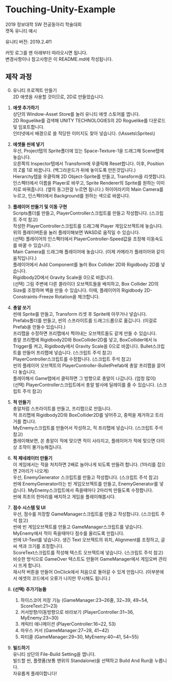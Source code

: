 # Touching-Unity-Example

2019 정보대학 SW 전공동아리 학술대회  
캣독 유니티 예시

유니티 버전: 2019.2.4f1

커밋 로그를 맨 아래부터 따라오시면 됩니다.  
변경사항이나 참고사항은 이 README.md에 작성됩니다.  

## 제작 과정

0. 유니티 프로젝트 만들기  
    2D 애셋을 사용할 것이므로, 2D로 만들었습니다.  

1. **애셋 추가하기**  
    상단의 Window-Asset Store를 눌러 유니티 애셋 스토어를 엽니다.  
    2D Roguelike를 검색해 UNITY TECHNOLOGIES의 2D Roguelike를 다운로드 및 임포트합니다.  
    인터넷에서 배경으로 쓸 적당한 이미지도 찾아 넣습니다. (\Assets\Sprites\\)  

2. **에셋들 씬에 넣기**  
    우선, Project탭의 Sprite폴더에 있는 Space-Texture-1을 드래그해 Scene탭에 놓습니다.  
    오른쪽의 Inspector탭에서 Transform에 우클릭해 Reset합니다. 이후, Position의 Z를 1로 바꿉니다. (백그라운드가 뒤에 놓이도록 만든것입니다.)  
    Hierarchy탭을 우클릭해 2D Object-Sprite를 만들고, Transform을 리셋합니다.  
    인스펙터에서 이름을 Player로 바꾸고, Sprite Renderer의 Sprite를 원하는 이미지로 바꿔줍니다. (옆의 동그란걸 누르면 됩니다.)
    하이어라키의 Main Camera를 누르고, 인스펙터에서 Background를 원하는 색으로 바꿉니다.  
    
3. **플레이어 만들기 및 이동 구현**  
    Scripts폴더를 만들고, PlayerController스크립트를 만들고 작성합니다. (스크립트 주석 참고)  
    작성한 PlayerController스크립트를 드래그해 Player 게임오브젝트에 놓습니다.  
    위의 플레이버튼을 눌러 플레이해보면 WASD로 움직일 수 있습니다.  
    (선택) 플레이어의 인스펙터에서 PlayerController-Speed값을 조정해 이동속도를 바꿀 수 있습니다.  
    Main Camera를 드래그해 플레이어에 놓습니다. (이제 카메라가 플레이어와 같이 움직입니다.)  
    플레이어에서 Add Component를 눌러 Box Collider 2D와 Rigidbody 2D를 넣습니다.  
    Rigidbody2D에서 Gravity Scale을 0으로 바꿉니다.  
    (선택) 그림 주변에 다른 콜라이더 오브젝트들을 배치하고, Box Collider 2D의 Size를 조정하며 벽을 만들 수 있습니다. 이때, 플레이어의 Rigidbody 2D-Constraints-Freeze Rotation을 체크합니다.  

4. **총알 쏘기**  
    씬에 Sprite를 만들고, Transform 리셋 후 Sprite에 아무거나 넣습니다.  
    Prefabs폴더를 만들고, 씬의 스프라이트를 드래그드롭으로 옮깁니다. (이걸로 Prefab을 만들수 있습니다.)  
    프리팹을 수정하면 프리팹에서 찍어내는 오브젝트들도 같게 만들 수 있습니다.  
    총알 프리팹에 Rigidbody2D와 BoxCollider2D를 넣고, BoxCollider에서 Is Trigger를 켜고, Rigidbody에서 Gravity Scale을 0으로 바꿉니다.
    Bullet스크립트를 만들어 프리팹에 넣습니다. (스크립트 주석 참고)  
    PlayerController스크립트를 수정합니다. (스크립트 주석 참고)  
    씬의 플레이어 오브젝트의 PlayerController-BulletPrefab에 총알 프리팹을 끌어다 놓습니다.  
    플레이해서 Game탭에서 클릭하면 그 방향으로 총알이 나갑니다. (엄청 많이)  
    (선택) PlayerController스크립트에서 총알 발사에 딜레이를 줄 수 있습니다. (스크립트 주석 참고)

5. **적 만들기**  
    총알처럼 스프라이트를 만들고, 프리팹으로 만듭니다.  
    적 프리팹에 Rigidbody2D와 BoxCollider2D를 넣어주고, 중력을 제거하고 트리거를 켭니다.  
    MyEnemy스크립트를 만들어서 작성하고, 적 프리팹에 넣습니다. (스크립트 주석 참고)  
    플레이해보면, 쏜 총알이 적에 맞으면 적이 사라지고, 플레이어가 적에 맞으면 더이상 조작이 불가능해집니다.  

6. **적 제네레이터 만들기**  
    이 게임에서는 적을 처치하면 2배로 늘어나게 되도록 만들려 합니다. (1마리를 잡으면 2마리가 나오게)  
    우선, EnemyGenerator 스크립트를 만들고 작성합니다. (스크립트 주석 참고)  
    씬에 EnemyGenerator라는 빈 게임오브젝트를 만들고, EnemyGenerator를 넣습니다.
    MyEnemy스크립트에서 죽을때마다 2마리씩 만들도록 수정합니다.  
    씬에 최초의 한마리를 배치하고 게임을 플레이해봅시다.  

7. **점수 시스템 및 UI**  
    우선, 점수를 저장할 GameManager스크립트를 만들고 작성합니다. (스크립트 주석 참고)  
    씬에 빈 게임오브젝트를 만들고 GameManager스크립트를 넣습니다.  
    MyEnemy에서 적이 죽을때마다 점수를 올리도록 만듭니다.  
    씬에 UI-Text를 넣습니다. 생긴 Text 오브젝트의 위치, Alignment를 조정하고, 글씨 색과 크기를 조정합니다.  
    ScoreText스크립트를 작성해 텍스트 오브젝트에 넣습니다. (스크립트 주석 참고)  
    비슷한 방식으로 GameOver 텍스트도 만들어 GameManager에서 게임오버 관리시 뜨게 합니다.  
    재시작 버튼을 만들어 OnClick에서 처음으로 돌아갈 수 있게 만듭니다. (이부분에서 에셋의 코드에서 오류가 나지만 무시해도 됩니다.)  

8. **(선택) 추가기능들**  
    1. 하이스코어 저장 기능 (GameManager:23\~26줄, 32\~39, 49\~54, ScoreText:21\~23)
    2. 커서방향/이동방향으로 바라보기 (PlayerController:31\~36, MyEnemy:23\~30)
    3. 캐릭터 애니메이션 (PlayerController:16\~22, 53)
    4. 마우스 커서 (GameManager:27\~28, 41~42)
    5. 파티클 (GameManager:29\~30, MyEnemy:40\~41, 54\~55)

9. **빌드하기**  
    유니티 상단의 File-Build Setting을 엽니다.  
    빌드할 씬, 플랫폼(보통 맨위의 Standalone)을 선택하고 Build And Run을 누릅니다.  
    자유롭게 플레이합니다!  

